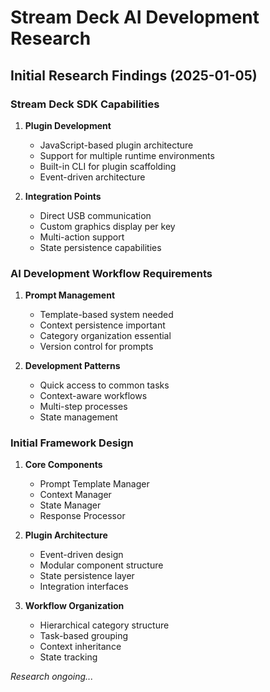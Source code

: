 # Stream Deck AI Development Research

## Initial Research Findings (2025-01-05)

### Stream Deck SDK Capabilities

1. **Plugin Development**
   - JavaScript-based plugin architecture
   - Support for multiple runtime environments
   - Built-in CLI for plugin scaffolding
   - Event-driven architecture

2. **Integration Points**
   - Direct USB communication
   - Custom graphics display per key
   - Multi-action support
   - State persistence capabilities

### AI Development Workflow Requirements

1. **Prompt Management**
   - Template-based system needed
   - Context persistence important
   - Category organization essential
   - Version control for prompts

2. **Development Patterns**
   - Quick access to common tasks
   - Context-aware workflows
   - Multi-step processes
   - State management

### Initial Framework Design

1. **Core Components**
   - Prompt Template Manager
   - Context Manager
   - State Manager
   - Response Processor

2. **Plugin Architecture**
   - Event-driven design
   - Modular component structure
   - State persistence layer
   - Integration interfaces

3. **Workflow Organization**
   - Hierarchical category structure
   - Task-based grouping
   - Context inheritance
   - State tracking

*Research ongoing...*